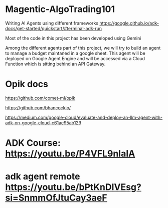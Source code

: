 # Magentic-AlgoTrading101
Writing AI Agents using different frameworks
https://google.github.io/adk-docs/get-started/quickstart/#terminal-adk-run

Most of the code in this project has been developed using Gemini

Among the different agents part of this project, we will try to build an agent to manage a budget maintaned in a google sheet.
This agent will be deployed on Google Agent Engine and will be accessed via a Cloud Function which is sitting behind 
an API Gateway.



# Opik docs
https://github.com/comet-ml/opik

https://github.com/bhancockio/

https://medium.com/google-cloud/evaluate-and-deploy-an-llm-agent-with-adk-on-google-cloud-c61ae95ab129







# ADK Course: https://youtu.be/P4VFL9nIaIA



# adk agent remote  https://youtu.be/bPtKnDIVEsg?si=SnmmOfJtuCay3aeF